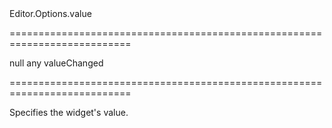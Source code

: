 <!--id-->Editor.Options.value<!--/id-->
===========================================================================
<!--default-->null<!--/default-->
<!--type-->any<!--/type-->
<!--firedEvents-->valueChanged<!--/firedEvents-->
===========================================================================

<!--shortDescription-->
Specifies the widget's value.
<!--/shortDescription-->

<!--fullDescription-->

<!--/fullDescription-->